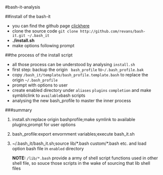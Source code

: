 #bash-it-analysis

##install of the bash-it

* you can find the github page [clickhere](https://github.com/revans/bash-it)
* clone the source code `git clone http://github.com/revans/bash-it.git ~/.bash_it`
* **./install.sh**
* make options following prompt

##the process of the install script

* all those process can be understood by analysing `install.sh`
* first step: backup the origin ` bash_profile` to`~/.bash_profile.bak`
* copy `/bash_it/template/bash_profile.template.bash` to replace the origin `~/.bash_profile`
* prompt with options to user
* create enabled directory under `aliases` `plugins` `completion` and make symbliclink to `available`bash scripts
* analysing the new bash_profile to master the inner process

###summary
1. install.sh:replace origin bashprofile;make symlink to available plugins;prompt for user options
2. bash\_profile:export envornment variables;execute bash\_it.sh
3. ~/.bash\_it/bash\_it.sh;source lib/\*.bash custom/\*.bash etc. and load option bash file in `enabled` directory

	**NOTE:** `/lib/*.bash` provide a army of shell script functions used in other shell file, so souce those scripts in the wake of sourcing that lib shell files
